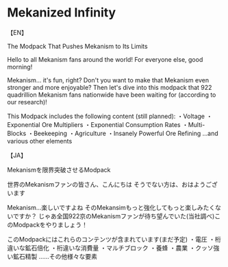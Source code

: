 # Mekanized Infinity
【EN】

The Modpack That Pushes Mekanism to Its Limits

Hello to all Mekanism fans around the world!
For everyone else, good morning!

Mekanism... it's fun, right?
Don't you want to make that Mekanism even stronger and more enjoyable?
Then let's dive into this modpack that 922 quadrillion Mekanism fans nationwide have been waiting for (according to our research)!

This Modpack includes the following content (still planned):
・Voltage
・Exponential Ore Multipliers
・Exponential Consumption Rates
・Multi-Blocks
・Beekeeping
・Agriculture
・Insanely Powerful Ore Refining
...and various other elements

【JA】

Mekanismを限界突破させるModpack

世界のMekanismファンの皆さん、こんにちは
そうでない方は、おはようございます

Mekanism...楽しいですよね
そのMekansimもっと強化してもっと楽しみたくないですか？
じゃあ全国922京のMekanismファンが待ち望んでいた(当社調べ)このModpackをやりましょう！

このModpackにはこれらのコンテンツが含まれています(まだ予定)
・電圧
・桁違いな鉱石倍化
・桁違いな消費量
・マルチブロック
・養蜂
・農業
・クッソ強い鉱石精製
......その他様々な要素